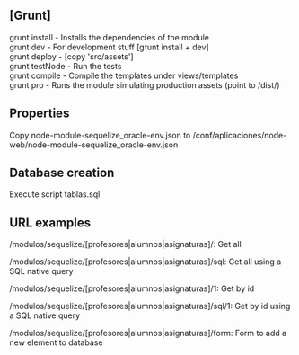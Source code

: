 ## [Grunt]  
grunt install  - Installs the dependencies of the module  
grunt dev      - For development stuff [grunt install + dev]  
grunt deploy   - [copy 'src/assets']  
grunt testNode - Run the tests  
grunt compile  - Compile the templates under views/templates  
grunt pro      - Runs the module simulating production assets (point to /dist/)

## Properties
Copy node-module-sequelize_oracle-env.json to /conf/aplicaciones/node-web/node-module-sequelize_oracle-env.json

## Database creation
Execute script tablas.sql

## URL examples
/modulos/sequelize/[profesores|alumnos|asignaturas]/: Get all

/modulos/sequelize/[profesores|alumnos|asignaturas]/sql: Get all using a SQL native query

/modulos/sequelize/[profesores|alumnos|asignaturas]/1: Get by id

/modulos/sequelize/[profesores|alumnos|asignaturas]/sql/1: Get by id using a SQL native query

/modulos/sequelize/[profesores|alumnos|asignaturas]/form: Form to add a new element to database
